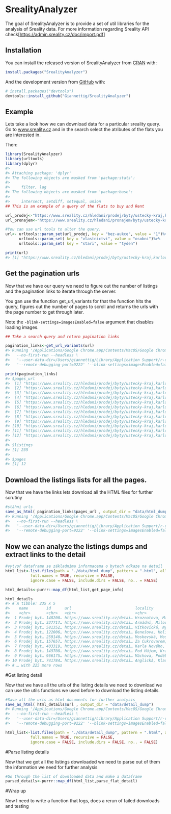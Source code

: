 
<!-- README.md is generated from README.Rmd. Please edit that file -->

# SrealityAnalyzer

<!-- badges: start -->
<!-- badges: end -->

The goal of SrealityAnalyzer is to provide a set of util libraries for
the analysis of Sreality data. For more information regarding Sreality
API check\[<https://admin.sreality.cz/doc/import.pdf>\]

## Installation

You can install the released version of SrealityAnalyzer from
[CRAN](https://CRAN.R-project.org) with:

``` r
install.packages("SrealityAnalyzer")
```

And the development version from
[GitHub](https://github.com/Giannettig/SrealityAnalyzer) with:

``` r
# install.packages("devtools")
devtools::install_github("Giannettig/SrealityAnalyzer")
```

## Example

Lets take a look how we can download data for a particular sreality
query. Go to www.sreality.cz and in the search select the atributes of
the flats you are interested in.

Then:

``` r
library(SrealityAnalyzer)
library(urltools)
library(dplyr)
#> 
#> Attaching package: 'dplyr'
#> The following objects are masked from 'package:stats':
#> 
#>     filter, lag
#> The following objects are masked from 'package:base':
#> 
#>     intersect, setdiff, setequal, union
## This is an example of a query of the flats to buy and Rent

url_prodej<-"https://www.sreality.cz/hledani/prodej/byty/ustecky-kraj,karlovarsky-kraj,stredocesky-kraj"
url_pronajem<-"https://www.sreality.cz/hledani/pronajem/byty/ustecky-kraj,karlovarsky-kraj,stredocesky-kraj"

#You can use url tools to alter the query. 
url<- urltools::param_set(url_prodej, key = "bez-aukce", value = "1")%>%
      urltools::param_set( key = "vlastnictvi", value = "osobni")%>%
      urltools::param_set( key = "stari", value = "tyden")

print(url)
#> [1] "https://www.sreality.cz/hledani/prodej/byty/ustecky-kraj,karlovarsky-kraj,stredocesky-kraj?bez-aukce=1&vlastnictvi=osobni&stari=tyden"
```

## Get the pagination urls

Now that we have our query we need to figure out the number of listings
and the pagination links to iterate through the server.

You gan use the function get\_url\_variants for that the function hits
the query, figures out the number of pages to scroll and returns the
urls with the page number to get through later.

Note the `-blink-settings=imagesEnabled=false` argument that disables
loading images.

``` r
## Take a search query and return pagination links

pagination_links<-get_url_variants(url)
#> Running '/Applications/Google Chrome.app/Contents/MacOS/Google Chrome' \
#>   --no-first-run --headless \
#>   '--user-data-dir=/Users/giannettig/Library/Application Support/r-crrri/chrome-data-dir-wskhjwwh' \
#>   '--remote-debugging-port=9222' '--blink-settings=imagesEnabled=false'

print(pagination_links)
#> $pages_url
#>  [1] "https://www.sreality.cz/hledani/prodej/byty/ustecky-kraj,karlovarsky-kraj,stredocesky-kraj?bez-aukce=1&vlastnictvi=osobni&stari=tyden&strana=1" 
#>  [2] "https://www.sreality.cz/hledani/prodej/byty/ustecky-kraj,karlovarsky-kraj,stredocesky-kraj?bez-aukce=1&vlastnictvi=osobni&stari=tyden&strana=2" 
#>  [3] "https://www.sreality.cz/hledani/prodej/byty/ustecky-kraj,karlovarsky-kraj,stredocesky-kraj?bez-aukce=1&vlastnictvi=osobni&stari=tyden&strana=3" 
#>  [4] "https://www.sreality.cz/hledani/prodej/byty/ustecky-kraj,karlovarsky-kraj,stredocesky-kraj?bez-aukce=1&vlastnictvi=osobni&stari=tyden&strana=4" 
#>  [5] "https://www.sreality.cz/hledani/prodej/byty/ustecky-kraj,karlovarsky-kraj,stredocesky-kraj?bez-aukce=1&vlastnictvi=osobni&stari=tyden&strana=5" 
#>  [6] "https://www.sreality.cz/hledani/prodej/byty/ustecky-kraj,karlovarsky-kraj,stredocesky-kraj?bez-aukce=1&vlastnictvi=osobni&stari=tyden&strana=6" 
#>  [7] "https://www.sreality.cz/hledani/prodej/byty/ustecky-kraj,karlovarsky-kraj,stredocesky-kraj?bez-aukce=1&vlastnictvi=osobni&stari=tyden&strana=7" 
#>  [8] "https://www.sreality.cz/hledani/prodej/byty/ustecky-kraj,karlovarsky-kraj,stredocesky-kraj?bez-aukce=1&vlastnictvi=osobni&stari=tyden&strana=8" 
#>  [9] "https://www.sreality.cz/hledani/prodej/byty/ustecky-kraj,karlovarsky-kraj,stredocesky-kraj?bez-aukce=1&vlastnictvi=osobni&stari=tyden&strana=9" 
#> [10] "https://www.sreality.cz/hledani/prodej/byty/ustecky-kraj,karlovarsky-kraj,stredocesky-kraj?bez-aukce=1&vlastnictvi=osobni&stari=tyden&strana=10"
#> [11] "https://www.sreality.cz/hledani/prodej/byty/ustecky-kraj,karlovarsky-kraj,stredocesky-kraj?bez-aukce=1&vlastnictvi=osobni&stari=tyden&strana=11"
#> [12] "https://www.sreality.cz/hledani/prodej/byty/ustecky-kraj,karlovarsky-kraj,stredocesky-kraj?bez-aukce=1&vlastnictvi=osobni&stari=tyden&strana=12"
#> 
#> $listings
#> [1] 235
#> 
#> $pages
#> [1] 12
```

## Download the listings lists for all the pages.

Now that we have the links lets download all the HTML files for further
scrutiny

``` r
#stáhni urls
save_as_html( pagination_links$pages_url , output_dir = "data/html_dump")
#> Running '/Applications/Google Chrome.app/Contents/MacOS/Google Chrome' \
#>   --no-first-run --headless \
#>   '--user-data-dir=/Users/giannettig/Library/Application Support/r-crrri/chrome-data-dir-rqkjedsf' \
#>   '--remote-debugging-port=9222' '--blink-settings=imagesEnabled=false'
```

## Now we can analyze the listings dumps and extract links to the detail

``` r
#vytvoř dataframe se základníma informacema o bytech odkaze na detail
html_list<-list.files(path = "./data/html_dump", pattern = ".html", all.files = FALSE,
           full.names = TRUE, recursive = FALSE,
           ignore.case = FALSE, include.dirs = FALSE, no.. = FALSE)

html_details<-purrr::map_df(html_list,get_page_info)

html_details
#> # A tibble: 235 x 5
#>    name        id      url                            locality           price  
#>    <chr>       <chr>   <chr>                          <chr>              <chr>  
#>  1 Prodej byt… 148200… https://www.sreality.cz/detai… Hroznatova, Mariá… 1 560 …
#>  2 Prodej byt… 327717… https://www.sreality.cz/detai… Armádní, Milovice… 2 890 …
#>  3 Prodej byt… 581352… https://www.sreality.cz/detai… Vítkovická, Nymbu… 3 950 …
#>  4 Prodej byt… 122006… https://www.sreality.cz/detai… Benešova, Kolín -… 3 800 …
#>  5 Prodej byt… 259140… https://www.sreality.cz/detai… Moskevská, Most    1 199 …
#>  6 Prodej byt… 157657… https://www.sreality.cz/detai… Za Cukrovarem, Ce… 3 250 …
#>  7 Prodej byt… 403319… https://www.sreality.cz/detai… Karla Nového, Ben… 3 100 …
#>  8 Prodej byt… 149708… https://www.sreality.cz/detai… Pod Hájem, Králův… 4 500 …
#>  9 Prodej byt… 966175… https://www.sreality.cz/detai… Máchova, Poděbrad… 5 950 …
#> 10 Prodej byt… 741784… https://www.sreality.cz/detai… Anglická, Kladno … 4 990 …
#> # … with 225 more rows
```

\#Get listing detail

Now that we have all the urls of the listing details we need to download
we can use the utils functions we used before to download the listing
details.

``` r
#Save all the urls as html documents for further analysis
save_as_html( html_details$url , output_dir = "data/detail_dump")
#> Running '/Applications/Google Chrome.app/Contents/MacOS/Google Chrome' \
#>   --no-first-run --headless \
#>   '--user-data-dir=/Users/giannettig/Library/Application Support/r-crrri/chrome-data-dir-trlzjbju' \
#>   '--remote-debugging-port=9222' '--blink-settings=imagesEnabled=false'

html_list<-list.files(path = "./data/detail_dump", pattern = ".html", all.files = FALSE,
           full.names = TRUE, recursive = FALSE,
           ignore.case = FALSE, include.dirs = FALSE, no.. = FALSE)
```

\#Parse listing details

Now that we got all the listings downloaded we need to parse out of them
the information we need for further analysis

``` r
#Go through the list of downloaded data and make a dataframe
parsed_details<-purrr::map_df(html_list,parse_flat_detail)
```

\#Wrap up

Now I need to write a function that logs, does a rerun of failed
downloads and testing
